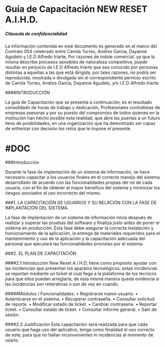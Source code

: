 # Guía de Capacitación NEW RESET A.I.H.D.

##### Cláusula de confidencialidad

La información contenida en este documento es generado en el marco del Contrato 054 celebrado entre Camila Torres, Andres Garcia, Dayanne Agudelo y I.E.D Alfredo Iriarte, Por razones de índole comercial.  ya que la misma describe procesos sensibles de naturaleza competitiva, puede resultar en perjuicio de I.E.D Alfredo Iriarte que sea conocido por personas distintas a aquellas a las que está dirigida, por tales razones, no podrá ser reproducida, mostrada o divulgada sin el correspondiente permiso escrito de Camila Torres, Andres Garcia, Dayanne Agudelo, y/o I.E.D Alfredo Iriarte.

####INTRODUCCIÓN

La guía de Capacitación que se presenta a continuación, es el resultado consolidado de horas de trabajo y dedicación, Profesionales contratistas de empresas asesoras y por su puesto del compromiso de todos quienes en la institución han hecho posible esta realidad, que abre las puertas a un futuro lleno de posibilidades, en una organización que ha demostrado ser capaz de enfrentar con decisión los retos que le impone el presente.



# #DOC

###Introducción

Durante la fase de implantación de un sistema de información, se hace necesario capacitar a los usuarios finales en el correcto manejo del sistema desarrollado de acuerdo con las funcionalidades propias del rol de cada usuario, con el fin de obtener el mayor beneficio del sistema y minimizar los riesgos asociados al uso incorrecto del mismo.

###1. LA CAPACITACIÓN DE USUARIOS Y SU RELACIÓN CON LA FASE DE IMPLANTACIÓN DEL SISTEMA.

La fase de implantación de un sistema de información inicia después de realizar y superar las pruebas del software y finaliza justo antes de poner el sistema en producción. Esta fase debe asegurar la correcta instalación y funcionamiento de la aplicación, la entrega de materiales requeridos para el mantenimiento y uso de la aplicación y la capacitación adecuada del personal que ejecutará las funcionalidades provistas por el sistema.

###2. EL PLAN DE CAPACITACIÓN

####2.1 Introducción
New Reset A.I.H.D, tiene como propósito ayudar con las incidencias que presentan los aparatos tecnológicos, estas incidencias se reportan mediante un ticket el cual llega a la plataforma de los técnicos para que ellos puedan arreglarla, de esta misma manera queda evidencia si las incidencias son reiterativas o son de vez en cuando.

#####Módulos / Funcionalidades:
•	Registrarse nuevo usuario.
•	Autenticarse en el sistema.
•	Recuperar contraseña.
•	Consultar solicitud de reporte.
•	Modificar estado de ticket.
•	Cambiar contraseña.
•	Reportar ticket.
•	Consultar estado de ticket.
•	Consultar informe general.
•	Salir de sesión.

####2.2 Justificación
Esta capacitación será realizada para que cada usuario que haga uso del aplicativo, tenga como finalidad el uso correcto de este, para que no hallan inconvenientes ni incidencias al momento de usarlo.





